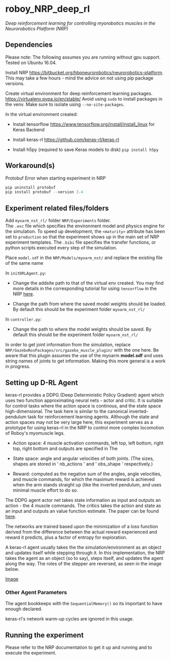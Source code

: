 # roboy_NRP_deep_rl
_Deep reinforcement learning for controlling myorobotics muscles in the Neurorobotics Platform (NRP)_


## Dependencies

Please note: The following assumes you are running without gpu support. 
Tested on Ubuntu 16.04.

Install NRP https://bitbucket.org/hbpneurorobotics/neurorobotics-platform.
This may take a few hours - mind the advice on not using pip package versions.

Create virtual environment for deep reinforcement learning packages. https://virtualenv.pypa.io/en/stable/ 
Avoid using `sudo` to install packages in the venv.
Make sure to isolate using `--no-site-packages`.

In the virtual environment created:
  * Install tensorflow https://www.tensorflow.org/install/install_linux for Keras Backend

  * Install keras-rl https://github.com/keras-rl/keras-rl

  * Install h5py (required to save Keras models to disk) 
  `pip install h5py`

## Workaround(s) 

Protobuf Error when starting experiment in NRP

```python
pip uninstall protobuf 
pip install protobuf --version 3.4
```

## Experiment related files/folders

Add `myoarm_nst_rl/` folder `NRP/Experiments` folder.  
The `.exc` file which specifies the environment model and physics engine for the simulation.  To speed up development, the `<maturity>` attribute has been set to `production` so that the experiment shows up in the main set of NRP experiment templates.
The `.bibi` file specifies the transfer functions, or python scripts executed every step of the simulation.

Place `model.sdf` in the `NRP/Models/myoarm_nst/` and replace the existing file of the same name

In `initDRLAgent.py`:
  * Change the addsite path to that of the virtual env created. You may find more details in the corresponding tutorial for using `tensorflow` in the NRP [here](https://developer.humanbrainproject.eu/docs/projects/HBP%20Neurorobotics%20Platform/1.2/nrp/tutorials/tensorflow/tutorial.html#installing-tensorflow-for-use-in-the-nrp).
  
  * Change the path from where the saved model weights should be loaded. By default this should be the experiment folder `myoarm_nst_rl/`

In `controller.py`:
  * Change the path to where the model weights should be saved.  By default this should be the experiment folder `myoarm_nst_rl/`

In order to get joint information from the simulation, replace `NRP/GazeboRosPackages/src/gazebo_muscle_plugin/` with the one here. Be aware that this plugin assumes the use of the myoarm **model.sdf** and uses string names of joints to get information. Making this more general is a work in progress.


## Setting up D-RL Agent
 
keras-rl provides a DDPG (Deep Deterministic Policy Gradient) agent which uses two function approximating neural nets - actor and critic.  It is suitable for control tasks where the action space is continous, and the state space high-dimensional. The task here is similar to the canonical inverted-pendulum task for reinforcement learning agents. Although the state and action spaces may not be very large here, this experiment serves as a prototype for using keras-rl in the NRP to control more complex locomotion of Roboy's myomuscle legs.   

* Action space: 4 muscle activation commands, left top, left bottom, right top, right bottom and outputs are specified in The

* State space: angle and angular velocities of both joints.
(The sizes, shapes are stored in ' nb_actions ' and ' obs_shape ' respectively.) 

* Reward: computed as the negative sum of the angles, angle velocities, and muscle commands, for which the maximum reward is achieved when the arm stands straight up (like the inverted pendulum, and uses minimal muscle effort to do so.  

The DDPG agent actor net takes state information as input and outputs an action - the 4 muscle commands. The critics takes the action and state as an input and outputs an value function estimate.  The paper can be found [here](https://arxiv.org/abs/1509.02971).

The networks are trained based upon the minimization of a loss function derived from the difference between the actual reward experienced and reward it predicts, plus a factor of entropy for exploration.

A keras-rl agent usually takes the the simulation/environment as an object and updates itself while stepping through it.  In this implementation, the NRP takes the agent as an object (so to say), steps itself, and updates the agent along the way.  The roles of the stepper are reversed, as seen in the image below.  

[Image](https://github.com/Roboy/roboy_NRP_deep_rl/blob/master/VR-DeepRLinNRP.jpg)


### Other Agent Parameters
The agent bookkeeps with the `SequentialMemory()` so its important to have enough declared.  

keras-rl's network warm-up cycles are ignored in this usage.


## Running the experiment 
Please refer to the NRP documentation to get it up and running and to execute the experiment.  
